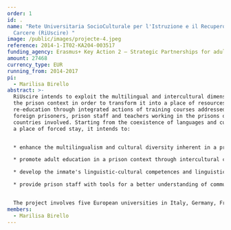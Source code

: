 ```yaml
---
order: 1
id: .
name: "Rete Universitaria SocioCulturale per l'Istruzione e il Recupero in
  Carcere (RiUscire) "
image: /public/images/projecte-4.jpeg
reference: 2014-1-IT02-KA204-003517
funding_agency: Erasmus+ Key Action 2 – Strategic Partnerships for adult education
amount: 27468
currency_type: EUR
running_from: 2014-2017
pi:
  - Marilisa Birello
abstract: >-
  RiUscire intends to exploit the multilingual and intercultural dimension of
  the prison context in order to transform it into a place of resources and
  re-education through integrated actions of training courses addressed to
  foreign prisoners, prison staff and teachers working in the prisons of the
  countries involved. Starting from the coexistence of languages and cultures in
  a place of forced stay, it intends to:


  * enhance the multilingualism and cultural diversity inherent in a prison context;

  * promote adult education in a prison context through intercultural communication;

  * develop the inmate's linguistic-cultural competences and linguistic-professional skills for social and work reintegration;

  * provide prison staff with tools for a better understanding of communication processes with foreign prisoners and teachers with a teaching methodology aimed at optimising the results of training courses aimed at the 'foreign prisoner' learner.


  The project involves five European universities in Italy, Germany, France, Spain and Portugal that are characterised by their commitment to language training and/or training in the prison context, as well as the Italian Higher Institute of Penitentiary Studies.
members:
  - Marilisa Birello
---
```

